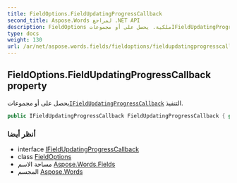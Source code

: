 ```yaml
---
title: FieldOptions.FieldUpdatingProgressCallback
second_title: Aspose.Words لمراجع .NET API
description: FieldOptions ملكية. يحصل على أو مجموعاتIFieldUpdatingProgressCallback التنفيذ.
type: docs
weight: 130
url: /ar/net/aspose.words.fields/fieldoptions/fieldupdatingprogresscallback/
---
```

## FieldOptions.FieldUpdatingProgressCallback property

يحصل على أو مجموعات[`IFieldUpdatingProgressCallback`](../../ifieldupdatingprogresscallback/) التنفيذ.

```csharp
public IFieldUpdatingProgressCallback FieldUpdatingProgressCallback { get; set; }
```

### أنظر أيضا

* interface [IFieldUpdatingProgressCallback](../../ifieldupdatingprogresscallback/)
* class [FieldOptions](../)
* مساحة الاسم [Aspose.Words.Fields](../../fieldoptions/)
* المجسم [Aspose.Words](../../../)


